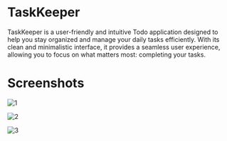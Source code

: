 # TaskKeeper

TaskKeeper is a user-friendly and intuitive Todo application designed to help you stay organized and manage your daily tasks efficiently. With its clean and minimalistic interface, it provides a seamless user experience, allowing you to focus on what matters most: completing your tasks.

# Screenshots

![1](https://github.com/Krytax-24/TaskKeeper/assets/81406458/e2aee2d9-c8e0-4e8e-bb58-b93ae36f57ba)

![2](https://github.com/Krytax-24/TaskKeeper/assets/81406458/80489003-b0fb-4ec4-b61f-ae79ceaeae6a)

![3](https://github.com/Krytax-24/TaskKeeper/assets/81406458/1c4a4a85-da28-4cd8-ab58-883c5a079bf9)
